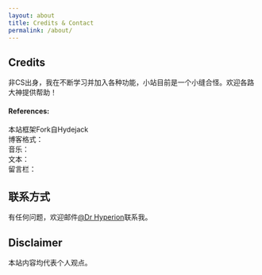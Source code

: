 ```yaml
---
layout: about
title: Credits & Contact
permalink: /about/
---
```


## Credits
非CS出身，我在不断学习并加入各种功能，小站目前是一个小缝合怪。欢迎各路大神提供帮助！  
#### References:  
本站框架Fork自Hydejack  
博客格式：  
音乐：  
文本：  
留言栏：  


## 联系方式
有任何问题，欢迎邮件[@Dr Hyperion](mailto:yu.xiaoeconomics@gmail.com)联系我。


## Disclaimer
本站内容均代表个人观点。
